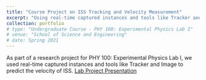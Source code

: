 ```yaml
---
title: "Course Project on ISS Tracking and Velocity Measurement"
excerpt: "Using real-time captured instances and tools like Tracker and ImageJ, the velocity of ISS was predicted."
collection: portfolio
# type: "Undergraduate Course - PHY 100: Experimental Physics Lab I"
# venue: "School of Science and Engineering"
# date: Spring 2021
---
```


As part of a research project for PHY 100: Experimental Physics Lab I, we used real-time captured instances and tools like Tracker and Image to predict the velocity of ISS. [Lab Project Presentation](https://docs.google.com/presentation/d/1pRJkmKrW58HRmD6d7lM3M2KF-GXX7kJb/edit?usp=sharing&ouid=111485208043544286491&rtpof=true&sd=true)
